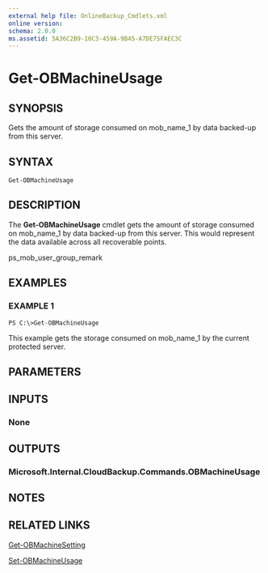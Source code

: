 ```yaml
---
external help file: OnlineBackup_Cmdlets.xml
online version: 
schema: 2.0.0
ms.assetid: 5A36C2B9-10C3-459A-9B45-A7DE75FAEC3C
---
```


# Get-OBMachineUsage

## SYNOPSIS
Gets the amount of storage consumed on mob_name_1 by data backed-up from this server.

## SYNTAX

```
Get-OBMachineUsage
```

## DESCRIPTION
The **Get-OBMachineUsage** cmdlet gets the amount of storage consumed on mob_name_1 by data backed-up from this server.
This would represent the data available across all recoverable points.

ps_mob_user_group_remark

## EXAMPLES

### EXAMPLE 1
```
PS C:\>Get-OBMachineUsage
```

This example gets the storage consumed on mob_name_1 by the current protected server.

## PARAMETERS

## INPUTS

### None

## OUTPUTS

### Microsoft.Internal.CloudBackup.Commands.OBMachineUsage

## NOTES

## RELATED LINKS

[Get-OBMachineSetting](./Get-OBMachineSetting.md)

[Set-OBMachineUsage](00000000-0000-0000-0000-000000000000)

